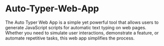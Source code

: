 # Auto-Typer-Web-App
The Auto Typer Web App is a simple yet powerful tool that allows users to generate JavaScript scripts for automatic text typing on web pages. Whether you need to simulate user interactions, demonstrate a feature, or automate repetitive tasks, this web app simplifies the process.
